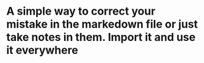 # A simple way to correct your mistake in the markedown file or just take notes in them. Import it and use it everywhere
